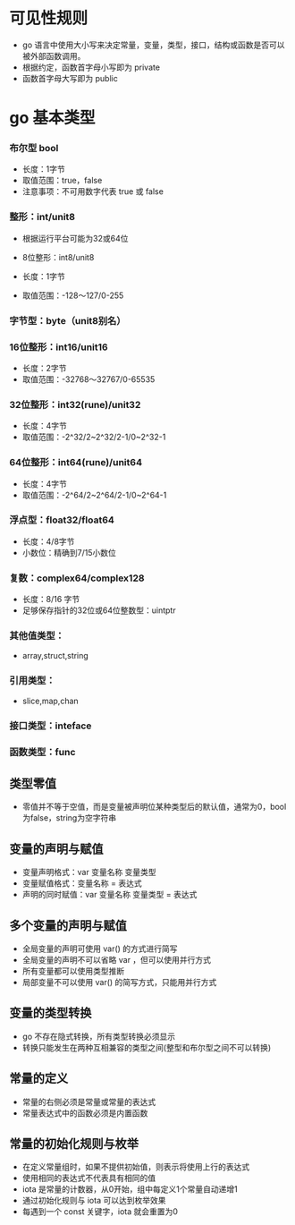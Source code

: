 # 可见性规则

- go 语言中使用大小写来决定常量，变量，类型，接口，结构或函数是否可以被外部函数调用。
- 根据约定，函数首字母小写即为 private
- 函数首字母大写即为 public

# go 基本类型

### 布尔型 bool
- 长度：1字节
- 取值范围：true，false
- 注意事项：不可用数字代表 true 或 false

### 整形：int/unit8
- 根据运行平台可能为32或64位

- 8位整形：int8/unit8
- 长度：1字节
- 取值范围：-128～127/0-255

### 字节型：byte（unit8别名）

### 16位整形：int16/unit16
- 长度：2字节
- 取值范围：-32768～32767/0-65535

### 32位整形：int32(rune)/unit32
- 长度：4字节
- 取值范围：-2^32/2~2^32/2-1/0~2^32-1

### 64位整形：int64(rune)/unit64
- 长度：4字节
- 取值范围：-2^64/2~2^64/2-1/0~2^64-1

### 浮点型：float32/float64
- 长度：4/8字节
- 小数位：精确到7/15小数位

### 复数：complex64/complex128
- 长度：8/16 字节
- 足够保存指针的32位或64位整数型：uintptr

### 其他值类型：
- array,struct,string

### 引用类型：
- slice,map,chan

### 接口类型：inteface

### 函数类型：func

## 类型零值
- 零值并不等于空值，而是变量被声明位某种类型后的默认值，通常为0，bool为false，string为空字符串

## 变量的声明与赋值

- 变量声明格式：var 变量名称 变量类型
- 变量赋值格式：变量名称 = 表达式
- 声明的同时赋值：var 变量名称 变量类型 = 表达式

## 多个变量的声明与赋值

- 全局变量的声明可使用 var() 的方式进行简写
- 全局变量的声明不可以省略 var ，但可以使用并行方式
- 所有变量都可以使用类型推断
- 局部变量不可以使用 var() 的简写方式，只能用并行方式

## 变量的类型转换

- go 不存在隐式转换，所有类型转换必须显示
- 转换只能发生在两种互相兼容的类型之间(整型和布尔型之间不可以转换)

## 常量的定义

- 常量的右侧必须是常量或常量的表达式
- 常量表达式中的函数必须是内置函数

## 常量的初始化规则与枚举
- 在定义常量组时，如果不提供初始值，则表示将使用上行的表达式
- 使用相同的表达式不代表具有相同的值
- iota 是常量的计数器，从0开始，组中每定义1个常量自动递增1
- 通过初始化规则与 iota 可以达到枚举效果
- 每遇到一个 const 关键字，iota 就会重置为0